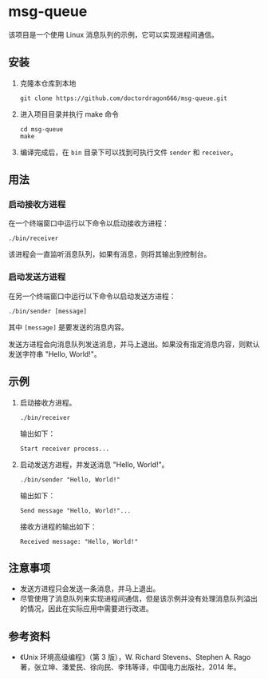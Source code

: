 # msg-queue

该项目是一个使用 Linux 消息队列的示例，它可以实现进程间通信。

## 安装

1. 克隆本仓库到本地

   ```
   git clone https://github.com/doctordragon666/msg-queue.git
   ```

2. 进入项目目录并执行 make 命令

   ```
   cd msg-queue
   make
   ```

3. 编译完成后，在 `bin` 目录下可以找到可执行文件 `sender` 和 `receiver`。

## 用法

### 启动接收方进程

在一个终端窗口中运行以下命令以启动接收方进程：

```
./bin/receiver
```

该进程会一直监听消息队列，如果有消息，则将其输出到控制台。

### 启动发送方进程

在另一个终端窗口中运行以下命令以启动发送方进程：

```
./bin/sender [message]
```

其中 `[message]` 是要发送的消息内容。

发送方进程会向消息队列发送消息，并马上退出。如果没有指定消息内容，则默认发送字符串 "Hello, World!"。

## 示例

1. 启动接收方进程。

   ```
   ./bin/receiver
   ```

   输出如下：

   ```
   Start receiver process...
   ```

2. 启动发送方进程，并发送消息 "Hello, World!"。

   ```
   ./bin/sender "Hello, World!"
   ```

   输出如下：

   ```
   Send message "Hello, World!"...
   ```

   接收方进程的输出如下：

   ```
   Received message: "Hello, World!"
   ```

## 注意事项

- 发送方进程只会发送一条消息，并马上退出。
- 尽管使用了消息队列来实现进程间通信，但是该示例并没有处理消息队列溢出的情况，因此在实际应用中需要进行改进。

## 参考资料

- 《Unix 环境高级编程》（第 3 版），W. Richard Stevens、Stephen A. Rago 著，张立坤、潘爱民、徐向民、李玮等译，中国电力出版社，2014 年。
